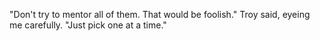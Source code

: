 "Don't try to mentor all of them. That would be foolish." Troy said, eyeing me carefully. "Just pick one at a time."
